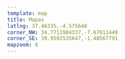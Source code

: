 ```yaml
---
template: map
title: Mapas
latlng: 37.46335,-4.575648
corner_NW: 34.7711984337,-7.67011449
corner_SE: 39.9592535647,-1.48567791
mapzoom: 8
---
```

